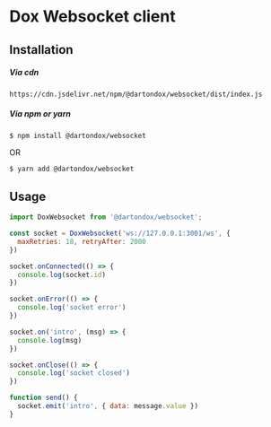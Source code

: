 # Dox Websocket client

## Installation

##### Via cdn

```
https://cdn.jsdelivr.net/npm/@dartondox/websocket/dist/index.js
```

##### Via npm or yarn

```bash
$ npm install @dartondox/websocket
```
OR
```
$ yarn add @dartondox/websocket
```

## Usage

```js
import DoxWebsocket from '@dartondox/websocket';

const socket = DoxWebsocket('ws://127.0.0.1:3001/ws', {
  maxRetries: 18, retryAfter: 2000 
})

socket.onConnected(() => {
  console.log(socket.id)
})

socket.onError(() => {
  console.log('socket error')
})

socket.on('intro', (msg) => {
  console.log(msg)
})

socket.onClose(() => {
  console.log('socket closed')
})

function send() {
  socket.emit('intro', { data: message.value })
}
```